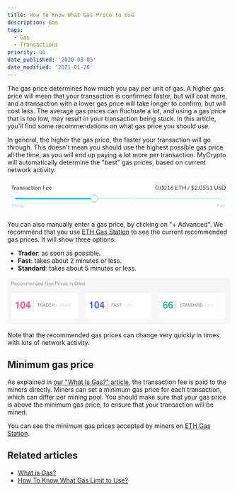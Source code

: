 ```yaml
---
title: How To Know What Gas Price to Use
description: Gas
tags:
  - Gas
  - Transactions
priority: 60
date_published: '2020-08-05'
date_modified: '2021-01-26'
---
```


The gas price determines how much you pay per unit of gas. A higher gas price will mean that your transaction is confirmed faster, but will cost more, and a transaction with a lower gas price will take longer to confirm, but will cost less. The average gas prices can fluctuate a lot, and using a gas price that is too low, may result in your transaction being stuck. In this article, you'll find some recommendations on what gas price you should use.

In general, the higher the gas price, the faster your transaction will go through. This doesn't mean you should use the highest possible gas price all the time, as you will end up paying a lot more per transaction. MyCrypto will automatically determine the "best" gas prices, based on current network activity.

![Transaction fee slider](../../assets/general-knowledge/ethereum-blockchain/what-is-gas/transaction-fee-slider.png)

You can also manually enter a gas price, by clicking on "+ Advanced". We recommend that you use [ETH Gas Station](https://ethgasstation.info/) to see the current recommended gas prices. It will show three options:

- **Trader**: as soon as possible.
- **Fast**: takes about 2 minutes or less.
- **Standard**: takes about 5 minutes or less.

![Recommended gas prices as shown on ETH Gas Station](../../assets/how-to/sending/how-to-know-what-gas-price-to-use/eth-gas-station-overview.png)

Note that the recommended gas prices can change very quickly in times with lots of network activity.

## Minimum gas price

As explained in [our "What Is Gas?" article](/general-knowledge/ethereum-blockchain/what-is-gas), the transaction fee is paid to the miners directly. Miners can set a minimum gas price for each transaction, which can differ per mining pool. You should make sure that your gas price is above the minimum gas price, to ensure that your transaction will be mined.

You can see the minimum gas prices accepted by miners on [ETH Gas Station](https://ethgasstation.info/).

## Related articles

- [What is Gas?](/general-knowledge/ethereum-blockchain/what-is-gas)
- [How To Know What Gas Limit to Use?](/how-to/sending/how-to-know-what-gas-limit-to-use)
